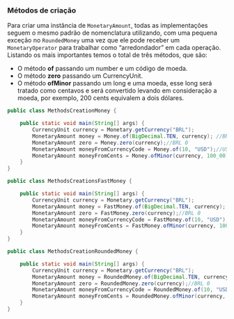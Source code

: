 ### Métodos de criação


Para criar uma instância de ```MonetaryAmount```, todas as implementações seguem o mesmo padrão de nomenclatura utilizando, com uma pequena exceção no ```RoundedMoney``` uma vez que ele pode receber um ```MonetaryOperator``` para trabalhar como “arredondador” em cada operação. Listando os mais importantes temos o total de três métodos, que são:

* O método **of** passando um number e um código de moeda.
* O método **zero** passando um CurrencyUnit.
* O método **ofMinor** passando um long e uma moeda, esse long será tratado como centavos e será convertido levando em consideração a moeda, por exemplo, 200 cents equivalem a dois dólares.


```java
public class MethodsCreationMoney {

    public static void main(String[] args) {
        CurrencyUnit currency = Monetary.getCurrency("BRL");
        MonetaryAmount money = Money.of(BigDecimal.TEN, currency); //BRL 10
        MonetaryAmount zero = Money.zero(currency);//BRL 0
        MonetaryAmount moneyFromCurrencyCode = Money.of(10, "USD");//USD 10
        MonetaryAmount moneyFromCents = Money.ofMinor(currency, 100_00);//BRL 10
    }
}
```


```java
public class MethodsCreationsFastMoney {

    public static void main(String[] args) {
        CurrencyUnit currency = Monetary.getCurrency("BRL");
        MonetaryAmount money = FastMoney.of(BigDecimal.TEN, currency); //BRL 10
        MonetaryAmount zero = FastMoney.zero(currency);//BRL 0
        MonetaryAmount moneyFromCurrencyCode = FastMoney.of(10, "USD");//USD 10
        MonetaryAmount moneyFromCents = FastMoney.ofMinor(currency, 100_00);//BRL 10
    }
}
```


```java
public class MethodsCreationRoundedMoney {

    public static void main(String[] args) {
        CurrencyUnit currency = Monetary.getCurrency("BRL");
        MonetaryAmount money = RoundedMoney.of(BigDecimal.TEN, currency); //BRL 10
        MonetaryAmount zero = RoundedMoney.zero(currency);//BRL 0
        MonetaryAmount moneyFromCurrencyCode = RoundedMoney.of(10, "USD");//USD 10
        MonetaryAmount moneyFromCents = RoundedMoney.ofMinor(currency, 100_00);//BRL 10
    }
}
```
 




